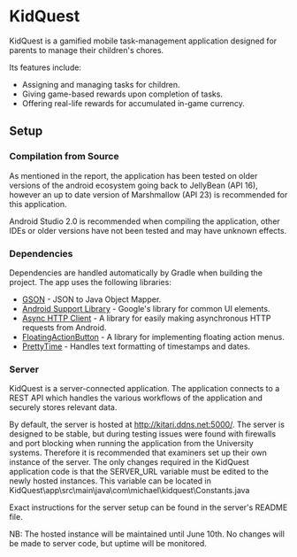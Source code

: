 # KidQuest

KidQuest is a gamified mobile task-management application designed for parents to manage their children's chores.

Its features include:

- Assigning and managing tasks for children.
- Giving game-based rewards upon completion of tasks.
- Offering real-life rewards for accumulated in-game currency.

## Setup

### Compilation from Source

As mentioned in the report, the application has been tested on older versions of the android ecosystem going back to JellyBean (API 16), however an up to date version of Marshmallow (API 23) is recommended for this application.

Android Studio 2.0 is recommended when compiling the application, other IDEs or older versions have not been tested and may have unknown effects.

### Dependencies

Dependencies are handled automatically by Gradle when building the project.
The app uses the following libraries:
* [GSON] - JSON to Java Object Mapper.
* [Android Support Library][androidsupport] - Google's library for common UI elements.
* [Async HTTP Client][asynchttp] - A library for easily making asynchronous HTTP requests from Android.
* [FloatingActionButton][fab] - A library for implementing floating action menus.
* [PrettyTime][prettytime] - Handles text formatting of timestamps and dates.

### Server

KidQuest is a server-connected application. 
The application connects to a REST API which handles the various workflows of the application and securely stores relevant data.

By default, the server is hosted at http://kitari.ddns.net:5000/.
The server is designed to be stable, but during testing issues were found with firewalls and port blocking when running the application from the University systems. 
Therefore it is recommended that examiners set up their own instance of the server.
The only changes required in the KidQuest application code is that the SERVER_URL variable must be edited to the newly hosted instances. This variable can be located in KidQuest\app\src\main\java\com\michael\kidquest\Constants.java

Exact instructions for the server setup can be found in the server's README file.

NB: The hosted instance will be maintained until June 10th. No changes will be made to server code, but uptime will be monitored.




[//]: # (These are reference links used in the body of this note and get stripped out when the markdown processor does its job. There is no need to format nicely because it shouldn't be seen. Thanks SO - http://stackoverflow.com/questions/4823468/store-comments-in-markdown-syntax)


   [gson]: <https://github.com/google/gson>
   [androidsupport]: <http://developer.android.com/tools/support-library/index.html>
   [asynchttp]: <http://loopj.com/android-async-http/>
   [fab]: <https://github.com/Clans/FloatingActionButton>
   [prettytime]: <http://www.ocpsoft.org/prettytime/>
